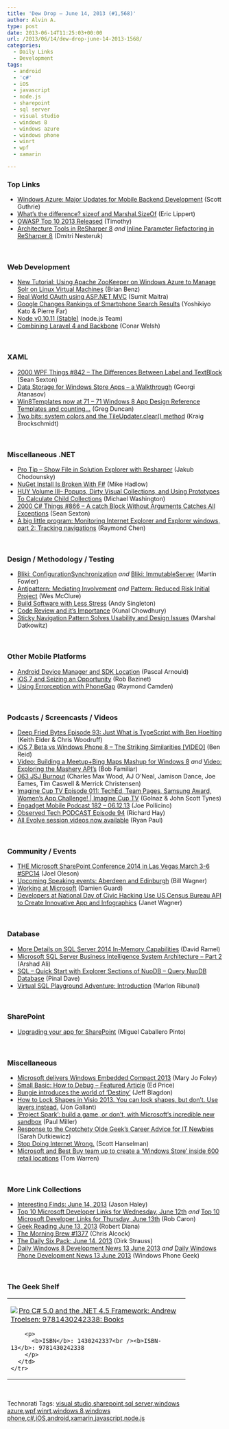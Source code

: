 ```yaml
---
title: 'Dew Drop – June 14, 2013 (#1,568)'
author: Alvin A.
type: post
date: 2013-06-14T11:25:03+00:00
url: /2013/06/14/dew-drop-june-14-2013-1568/
categories:
  - Daily Links
  - Development
tags:
  - android
  - 'c#'
  - iOS
  - javascript
  - node.js
  - sharepoint
  - sql server
  - visual studio
  - windows 8
  - windows azure
  - windows phone
  - winrt
  - wpf
  - xamarin

---
```

### <a name="top"></a>Top Links

  * <a href="http://weblogs.asp.net/scottgu/archive/2013/06/14/windows-azure-major-updates-for-mobile-backend-development.aspx" target="_blank">Windows Azure: Major Updates for Mobile Backend Development</a> (Scott Guthrie)
  * <a href="http://ericlippert.com/2013/06/13/whats-the-difference-sizeof-and-marshal-sizeof/?utm_source=rss&utm_medium=rss&utm_campaign=whats-the-difference-sizeof-and-marshal-sizeof" target="_blank">What&#8217;s the difference? sizeof and Marshal.SizeOf</a> (Eric Lippert)
  * <a href="http://rss.slashdot.org/~r/Slashdot/slashdot/~3/5e5JguycPo4/story01.htm" target="_blank">OWASP Top 10 2013 Released</a> (Timothy)
  * <a href="http://blogs.jetbrains.com/dotnet/2013/06/resharper-8-architecture-tools/" target="_blank">Architecture Tools in ReSharper 8</a> _and_ <a href="http://blogs.jetbrains.com/dotnet/2013/06/resharper-8-inline-parameter/" target="_blank">Inline Parameter Refactoring in ReSharper 8</a> (Dmitri Nesteruk)

&#160;

### <a name="web"></a>Web Development

  * <a href="http://blogs.msdn.com/b/interoperability/archive/2013/06/13/new-tutorial-using-apache-zookeeper-on-windows-azure-to-manage-solr-on-linux-virtual-machines.aspx" target="_blank">New Tutorial: Using Apache ZooKeeper on Windows Azure to Manage Solr on Linux Virtual Machines</a> (Brian Benz)
  * <a href="http://feedproxy.google.com/~r/netCurryRecentArticles/~3/xJkVoEBdQ7Q/ShowArticle.aspx" target="_blank">Real World OAuth using ASP.NET MVC</a> (Sumit Maitra)
  * <a href="http://feedproxy.google.com/~r/alistapart/main/~3/2cKmN-l1KtU/changes-in-rankings-of-smartphone_11.html" target="_blank">Google Changes Rankings of Smartphone Search Results</a> (Yoshikiyo Kato & Pierre Far)
  * <a href="http://blog.nodejs.org/2013/06/13/node-v0-10-11-stable/" target="_blank">Node v0.10.11 (Stable)</a> (node.js Team)
  * <a href="http://feedproxy.google.com/~r/nettuts/~3/sp8nPXhAUws/" target="_blank">Combining Laravel 4 and Backbone</a> (Conar Welsh)

&#160;

### <a name="silverlight"></a>XAML

  * <a href="http://wpf.2000things.com/2013/06/14/842-the-differences-between-label-and-textblock/" target="_blank">2000 WPF Things #842 – The Differences Between Label and TextBlock</a> (Sean Sexton)
  * <a href="http://feedproxy.google.com/~r/Telerik/~3/XZuTsHcrZqg/data-storage-for-windows-store-apps---a-walkthrough" target="_blank">Data Storage for Windows Store Apps &#8211; a Walkthrough</a> (Georgi Atanasov)
  * <a href="http://coolthingoftheday.blogspot.com/2013/06/win8templates-now-at-71-71-windows-8.html" target="_blank">Win8Templates now at 71 &#8211; 71 Windows 8 App Design Reference Templates and counting&#8230;</a> (Greg Duncan)
  * <a href="http://kraigbrockschmidt.com/blog/?p=904" target="_blank">Two bits: system colors and the TileUpdater.clear() method</a> (Kraig Brockschmidt)

&#160;

### <a name="dotnet"></a>Miscellaneous .NET

  * <a href="http://chodounsky.net/2013/06/14/pro-tip-show-file-in-solution-explorer-with-resharper/" target="_blank">Pro Tip &#8211; Show File in Solution Explorer with Resharper</a> (Jakub Chodounsky)
  * <a href="http://feedproxy.google.com/~r/CodeRant/~3/9NF-NmFtzKg/nuget-install-is-broken-with-f.html" target="_blank">NuGet Install Is Broken With F#</a> (Mike Hadlow)
  * <a href="http://lightswitchhelpwebsite.com/Blog/tabid/61/EntryId/1207/HUY-Volume-III-ndash-Popups-Dirty-Visual-Collections-and-Using-Prototypes-To-Calculate-Child-Collections.aspx" target="_blank">HUY Volume III– Popups, Dirty Visual Collections, and Using Prototypes To Calculate Child Collections</a> (Michael Washington)
  * <a href="http://csharp.2000things.com/2013/06/14/866-a-catch-block-without-arguments-catches-all-exceptions/" target="_blank">2000 C# Things #866 – A catch Block Without Arguments Catches All Exceptions</a> (Sean Sexton)
  * <a href="http://blogs.msdn.com/b/oldnewthing/archive/2013/06/13/10425505.aspx" target="_blank">A big little program: Monitoring Internet Explorer and Explorer windows, part 2: Tracking navigations</a> (Raymond Chen)

&#160;

### <a name="design"></a>Design / Methodology / Testing

  * <a href="http://martinfowler.com/bliki/ConfigurationSynchronization.html" target="_blank">Bliki: ConfigurationSynchronization</a> _and_ <a href="http://martinfowler.com/bliki/ImmutableServer.html" target="_blank">Bliki: ImmutableServer</a> (Martin Fowler)
  * <a href="http://devblog.wesmcclure.com/posts/antipattern-mediating-involvement" target="_blank">Antipattern: Mediating Involvement</a> _and_ <a href="http://devblog.wesmcclure.com/posts/pattern-reduced-risk-initial-project" target="_blank">Pattern: Reduced Risk Initial Project</a> (Wes McClure)
  * <a href="http://blog.assembla.com/assemblablog/tabid/12618/bid/96543/Build-Software-with-Less-Stress.aspx" target="_blank">Build Software with Less Stress</a> (Andy Singleton)
  * <a href="http://feedproxy.google.com/~r/kunal2383/~3/G52wIJI7ewU/code-review-and-its-importance.html" target="_blank">Code Review and it’s Importance</a> (Kunal Chowdhury)
  * <a href="http://www.infragistics.com/community/blogs/ux/archive/2013/06/13/sticky-navigation-pattern-solves-usability-and-design-issues.aspx" target="_blank">Sticky Navigation Pattern Solves Usability and Design Issues</a> (Marshal Datkowitz)

&#160;

### <a name="mobile"></a>Other Mobile Platforms

  * <a href="http://blogs.endjin.com/2013/06/android-device-manager-and-sdk-location/" target="_blank">Android Device Manager and SDK Location</a> (Pascal Arnould)
  * <a href="http://feedproxy.google.com/~r/AccidentalTechnologist/~3/vC6vdZOodA0/" target="_blank">iOS 7 and Seizing an Opportunity</a> (Rob Bazinet)
  * <a href="http://feeds.dzone.com/~r/zones/css/~3/h1kp1rtoO5Q/using-errorception-phonegap" target="_blank">Using Errorception with PhoneGap</a> (Raymond Camden)

&#160;

### <a name="podcasts"></a>Podcasts / Screencasts / Videos

  * <a href="http://feedproxy.google.com/~r/deepfriedbytes/~3/3DDR2ZNzcVM/" target="_blank">Deep Fried Bytes Episode 93: Just What is TypeScript with Ben Hoelting</a> (Keith Elder & Chris Woodruff)
  * <a href="http://feedproxy.google.com/~r/RedmondPie/~3/kK32Jzy37GY/" target="_blank">iOS 7 Beta vs Windows Phone 8 – The Striking Similarities [VIDEO]</a> (Ben Reid)
  * <a href="http://theundocumentedapi.com/index.php/video-building-a-meetupbing-maps-mashup-for-windows-8/" target="_blank">Video: Building a Meetup+Bing Maps Mashup for Windows 8</a> _and_ <a href="http://theundocumentedapi.com/index.php/video-exploring-the-mashery-apis/" target="_blank">Video: Exploring the Mashery API’s</a> (Bob Familiar)
  * <a href="http://javascriptjabber.com/063-jsj-burnout/" target="_blank">063 JSJ Burnout</a> (Charles Max Wood, AJ O&#8217;Neal, Jamison Dance, Joe Eames, Tim Caswell & Merrick Christensen)
  * <a href="http://channel9.msdn.com/Shows/ImagineCup-TV/Imagine-Cup-TV-Episode-011-TechEd-Team-Pages-Samsung-Award-Womens-App-Challenge" target="_blank">Imagine Cup TV Episode 011: TechEd, Team Pages, Samsung Award, Women&#8217;s App Challenge! | Imagine Cup TV</a> (Golnaz & John Scott Tynes)
  * <a href="http://www.engadget.com/2013/06/13/engadget-mobile-podcast-182-06-12-13/?utm_medium=feed&utm_source=Feed_Classic&utm_campaign=Engadget" target="_blank">Engadget Mobile Podcast 182 &#8211; 06.12.13</a> (Joe Pollicino)
  * <a href="http://www.windowsobserver.com/2013/06/13/observed-tech-podcast-episode-94/" target="_blank">Observed Tech PODCAST Episode 94</a> (Richard Hay)
  * <a href="http://blog.xamarin.com/all-evolve-session-videos-now-available/" target="_blank">All Evolve session videos now available</a> (Ryan Paul)

&#160;

### <a name="events"></a>Community / Events

  * <a href="http://feedproxy.google.com/~r/JoelsSharepointLand/~3/5ODE0Oy6XgA/ViewPost.aspx" target="_blank">THE Microsoft SharePoint Conference 2014 in Las Vegas March 3-6 #SPC14</a> (Joel Oleson)
  * <a href="http://feedproxy.google.com/~r/billwagner/~3/20BA58hVWxA/upcoming-speaking-events-aberdeen-and-edinburgh" target="_blank">Upcoming Speaking events: Aberdeen and Edinburgh</a> (Bill Wagner)
  * <a href="http://feed.damieng.com/~r/DamienG/~3/27LrC8dq0Wc/working-at-microsoft" target="_blank">Working at Microsoft</a> (Damien Guard)
  * <a href="http://feedproxy.google.com/~r/ProgrammableWeb/~3/KXqe_ABB_4c/" target="_blank">Developers at National Day of Civic Hacking Use US Census Bureau API to Create Innovative App and Infographics</a> (Janet Wagner)

&#160;

### <a name="sql"></a>Database

  * <a href="http://visualstudiomagazine.com/blogs/data-driver/2013/06/sql-server-2014-features.aspx" target="_blank">More Details on SQL Server 2014 In-Memory Capabilities</a> (David Ramel)
  * <a href="http://feedproxy.google.com/~r/MSSQLTips-LatestSqlServerTips/~3/LJsl_zJt2_w/tip.asp" target="_blank">Microsoft SQL Server Business Intelligence System Architecture &#8211; Part 2</a> (Arshad Ali)
  * <a href="http://blog.sqlauthority.com/2013/06/14/sql-quick-start-with-explorer-sections-of-nuodb-query-nuodb-database/" target="_blank">SQL – Quick Start with Explorer Sections of NuoDB – Query NuoDB Database</a> (Pinal Dave)
  * <a href="http://www.sqlservercentral.com/blogs/marlon-ribunal-sql-code-coffee-etc/2013/06/13/virtual-sql-playground-adventure-introduction/" target="_blank">Virtual SQL Playground Adventure: Introduction</a> (Marlon Ribunal)

&#160;

### <a name="sp"></a>SharePoint

  * <a href="http://blogs.msdn.com/b/officeapps/archive/2013/06/13/upgrading-your-app-for-sharepoint.aspx" target="_blank">Upgrading your app for SharePoint</a> (Miguel Caballero Pinto)

&#160;

### <a name="misc"></a>Miscellaneous

  * <a href="http://www.zdnet.com/microsoft-delivers-windows-embedded-compact-2013-7000016798/" target="_blank">Microsoft delivers Windows Embedded Compact 2013</a> (Mary Jo Foley)
  * <a href="http://blogs.msdn.com/b/smallbasic/archive/2013/06/13/small-basic-how-to-debug-featured-article.aspx" target="_blank">Small Basic: How to Debug &#8211; Featured Article</a> (Ed Price)
  * <a href="http://www.polygon.com/e3-2013/2013/6/13/4426716/bungie-unveils-its-destiny" target="_blank">Bungie introduces the world of &#8216;Destiny&#8217;</a> (Jeff Blagdon)
  * <a href="http://feedproxy.google.com/~r/jongallant/~3/RRHgYZsKOFY/visio-shape-lock-protection-layers.html" target="_blank">How to Lock Shapes in Visio 2013. You can lock shapes, but don&#8217;t. Use layers instead.</a> (Jon Gallant)
  * <a href="http://www.theverge.com/2013/6/13/4428336/project-spark-build-a-game-microsoft-sandbox" target="_blank">&#8216;Project Spark&#8217;: build a game, or don&#8217;t, with Microsoft&#8217;s incredible new sandbox</a> (Paul Miller)
  * <a href="http://codinggeekette.com/2013/06/13/response-to-the-crotchety-olde-geeks-career-advice-for-it-newbies/" target="_blank">Response to the Crotchety Olde Geek’s Career Advice for IT Newbies</a> (Sarah Dutkiewicz)
  * <a href="http://174.129.147.224/~/42301519/0/scotthanselman~Stop-Doing-Internet-Wrong.aspx" target="_blank">Stop Doing Internet Wrong.</a> (Scott Hanselman)
  * <a href="http://www.theverge.com/2013/6/13/4426598/microsoft-best-buy-windows-store" target="_blank">Microsoft and Best Buy team up to create a &#8216;Windows Store&#8217; inside 600 retail locations</a> (Tom Warren)

&#160;

### <a name="links"></a>More Link Collections

  * <a href="http://jasonhaley.com/blog/post/2013/06/14/Interesting-Finds-June-14-2013.aspx" target="_blank">Interesting Finds: June 14, 2013</a> (Jason Haley)
  * <a href="http://blogs.msdn.com/b/robcaron/archive/2013/06/13/top-10-microsoft-developer-links-for-wednesday-june-12th.aspx" target="_blank">Top 10 Microsoft Developer Links for Wednesday, June 12th</a> _and_ <a href="http://blogs.msdn.com/b/robcaron/archive/2013/06/13/top-10-microsoft-developer-links-for-thursday-june-13th.aspx" target="_blank">Top 10 Microsoft Developer Links for Thursday, June 13th</a> (Rob Caron)
  * <a href="http://feeds.regulargeek.com/~r/RegularGeek/~3/DweH1b5SgFM/" target="_blank">Geek Reading June 13, 2013</a> (Robert Diana)
  * <a href="http://feedproxy.google.com/~r/ReflectivePerspective/~3/3u8cJyA0VWg/" target="_blank">The Morning Brew #1377</a> (Chris Alcock)
  * <a href="http://feeds.feedblitz.com/~/42306249/0/dirkstrauss~The-Daily-Six-Pack-June" target="_blank">The Daily Six Pack: June 14, 2013</a> (Dirk Strauss)
  * <a href="http://feedproxy.google.com/~r/Windowsphonegeek/~3/jYWxdmNKECs/daily-windows-8-development-news-13-june-2013" target="_blank">Daily Windows 8 Development News 13 June 2013</a> _and_ <a href="http://feedproxy.google.com/~r/Windowsphonegeek/~3/0K9Q8-dxAEk/daily-windows-phone-development-news-13-june-2013" target="_blank">Daily Windows Phone Development News 13 June 2013</a> (Windows Phone Geek)

&#160;

### <a name="shelf"></a>The Geek Shelf

<div id="scid:7dc1bd33-94bd-46fd-a20b-0131235bcd47:2c2a7cac-69e9-4805-b7cb-db9d7e15fc92" class="wlWriterEditableSmartContent" style="float: none; padding-bottom: 0px; padding-top: 0px; padding-left: 0px; margin: 0px; display: inline; padding-right: 0px">
  <table cellspacing="0" cellpadding="2" width="400" border="0" unselectable="on">
    <tr>
      <td valign="top" width="400">
        <p>
          <a title="Pro C# 5.0 and the .NET 4.5 Framework: Andrew Troelsen: 9781430242338: Books" href="http://www.amazon.com/exec/obidos/ASIN/1430242337/alvinashcraft-20"><img data-recalc-dims="1" decoding="async" src="https://i0.wp.com/images.amazon.com/images/P/1430242337.01.MZZZZZZZ.jpg?w=660" border="0" align="left" style="float:left" />Pro C# 5.0 and the .NET 4.5 Framework: Andrew Troelsen: 9781430242338: Books</a>
        </p>
        
        <p>
          <b>ISBN</b>: 1430242337<br /><b>ISBN-13</b>: 9781430242338
        </p>
      </td>
    </tr>
  </table>
</div>

&#160;

<div id="scid:0767317B-992E-4b12-91E0-4F059A8CECA8:e605d6ef-743e-4e44-a0a8-aa62dd52be37" class="wlWriterEditableSmartContent" style="float: none; padding-bottom: 0px; padding-top: 0px; padding-left: 0px; margin: 0px; display: inline; padding-right: 0px">
  Technorati Tags: <a href="http://technorati.com/tags/visual+studio" rel="tag">visual studio</a>,<a href="http://technorati.com/tags/sharepoint" rel="tag">sharepoint</a>,<a href="http://technorati.com/tags/sql+server" rel="tag">sql server</a>,<a href="http://technorati.com/tags/windows+azure" rel="tag">windows azure</a>,<a href="http://technorati.com/tags/wpf" rel="tag">wpf</a>,<a href="http://technorati.com/tags/winrt" rel="tag">winrt</a>,<a href="http://technorati.com/tags/windows+8" rel="tag">windows 8</a>,<a href="http://technorati.com/tags/windows+phone" rel="tag">windows phone</a>,<a href="http://technorati.com/tags/c%23" rel="tag">c#</a>,<a href="http://technorati.com/tags/iOS" rel="tag">iOS</a>,<a href="http://technorati.com/tags/android" rel="tag">android</a>,<a href="http://technorati.com/tags/xamarin" rel="tag">xamarin</a>,<a href="http://technorati.com/tags/javascript" rel="tag">javascript</a>,<a href="http://technorati.com/tags/node.js" rel="tag">node.js</a>
</div>